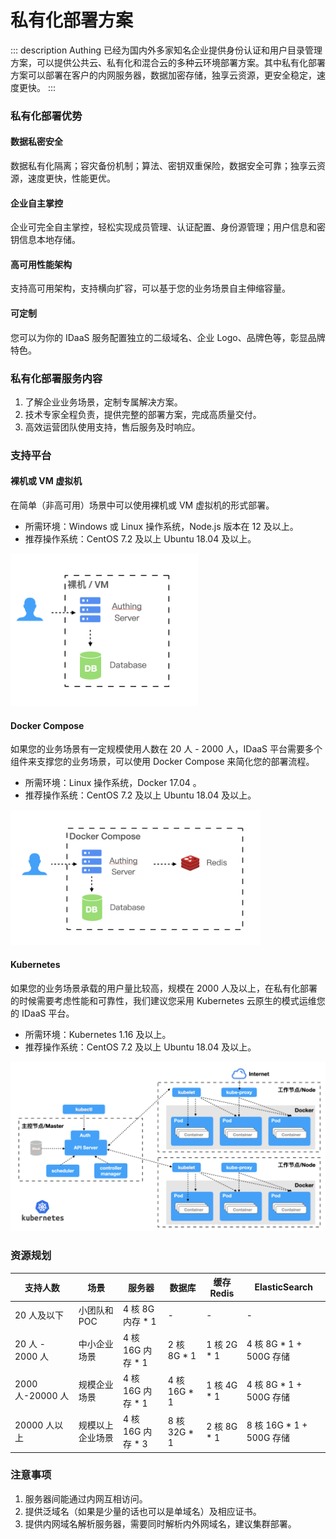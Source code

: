 # 私有化部署方案

::: description
Authing 已经为国内外多家知名企业提供身份认证和用户目录管理方案，可以提供公共云、私有化和混合云的多种云环境部署方案。其中私有化部署方案可以部署在客户的内网服务器，数据加密存储，独享云资源，更安全稳定，速度更快。
:::

### 私有化部署优势

#### 数据私密安全

数据私有化隔离；容灾备份机制；算法、密钥双重保险，数据安全可靠；独享云资源，速度更快，性能更优。

#### 企业自主掌控

企业可完全自主掌控，轻松实现成员管理、认证配置、身份源管理；用户信息和密钥信息本地存储。

#### 高可用性能架构

支持高可用架构，支持横向扩容，可以基于您的业务场景自主伸缩容量。

#### 可定制

您可以为你的 IDaaS 服务配置独立的二级域名、企业 Logo、品牌色等，彰显品牌特色。

### 私有化部署服务内容

1. 了解企业业务场景，定制专属解决方案。
2. 技术专家全程负责，提供完整的部署方案，完成高质量交付。
3. 高效运营团队使用支持，售后服务及时响应。

### 支持平台

#### 裸机或 VM 虚拟机

在简单（非高可用）场景中可以使用裸机或 VM 虚拟机的形式部署。

- 所需环境：Windows 或 Linux 操作系统，Node.js 版本在 12 及以上。
- 推荐操作系统：CentOS 7.2 及以上 Ubuntu 18.04 及以上。

<img src="./images/private-deployment-1.png" width="300"/>

#### Docker Compose

如果您的业务场景有一定规模使用人数在 20 人 - 2000 人，IDaaS 平台需要多个组件来支撑您的业务场景，可以使用 Docker Compose 来简化您的部署流程。

- 所需环境：Linux 操作系统，Docker 17.04 。
- 推荐操作系统：CentOS 7.2 及以上 Ubuntu 18.04 及以上。

<img src="./images/private-deployment-2.png" width="400"/>

#### Kubernetes

如果您的业务场景承载的用户量比较高，规模在 2000 人及以上，在私有化部署的时候需要考虑性能和可靠性，我们建议您采用 Kubernetes 云原生的模式运维您的 IDaaS 平台。

- 所需环境：Kubernetes 1.16 及以上。
- 推荐操作系统：CentOS 7.2 及以上 Ubuntu 18.04 及以上。

<img src="./images/private-deployment-3.png" width="600"/>

### 资源规划

| 支持人数         | 场景             | 服务器             | 数据库        | 缓存 Redis   | ElasticSearch             |
| ---------------- | ---------------- | ------------------ | ------------- | ------------ | ------------------------- |
| 20 人及以下      | 小团队和 POC     | 4 核 8G 内存 \* 1  | -             | -            | -                         |
| 20 人 - 2000 人  | 中小企业场景     | 4 核 16G 内存 \* 1 | 2 核 8G \* 1  | 1 核 2G \* 1 | 4 核 8G \* 1 + 500G 存储  |
| 2000 人-20000 人 | 规模企业场景     | 4 核 16G 内存 \* 1 | 4 核 16G \* 1 | 1 核 4G \* 1 | 4 核 8G \* 1 + 500G 存储  |
| 20000 人以上     | 规模以上企业场景 | 4 核 16G 内存 \* 3 | 8 核 32G \* 1 | 2 核 8G \* 1 | 8 核 16G \* 1 + 500G 存储 |

### 注意事项

1. 服务器间能通过内网互相访问。
2. 提供泛域名（如果是少量的话也可以是单域名）及相应证书。
3. 提供内网域名解析服务器，需要同时解析内外网域名，建议集群部署。
